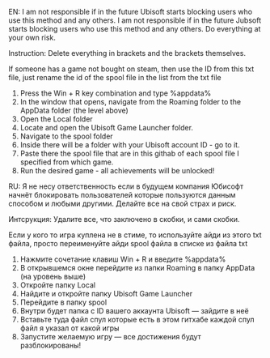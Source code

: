EN: I am not responsible if in the future Ubisoft starts blocking users who use this method and any others. I am not responsible if in the future Jubsoft starts blocking users who use this method and any others. Do everything at your own risk.

Instruction: Delete everything in brackets and the brackets themselves.

If someone has a game not bought on steam, then use the ID from this txt file, just rename the id of the spool file in the list from the txt file

1) Press the Win + R key combination and type %appdata%
2) In the window that opens, navigate from the Roaming folder to the AppData folder (the level above)
3) Open the Local folder
4) Locate and open the Ubisoft Game Launcher folder.
5) Navigate to the spool folder
6) Inside there will be a folder with your Ubisoft account ID - go to it.
7) Paste there the spool file that are in this githab of each spool file I specified from which game.
8) Run the desired game - all achievements will be unlocked!


RU: Я не несу ответственность если в будущем компания Юбисофт начнёт блокировать пользователей которые пользуются данным способом и любыми другими. Делайте все на свой страх и риск.

Интсрукция: Удалите все, что заключено в скобки, и сами скобки.

Если у кого то игра куплена не в стиме, то используйте айди из этого txt файла, просто переименуйте айди spool файла в списке из файла txt

1) Нажмите сочетание клавиш Win + R и введите %appdata%
2) В открывшемся окне перейдите из папки Roaming в папку AppData (на уровень выше)
3) Откройте папку Local
4) Найдите и откройте папку Ubisoft Game Launcher
5) Перейдите в папку spool
6) Внутри будет папка с ID вашего аккаунта Ubisoft — зайдите в неё
7) Вставьте туда файл спул которые есть в этом гитхабе каждой спул файл я указал от какой игры
8) Запустите желаемую игру — все достижения будут разблокированы!
